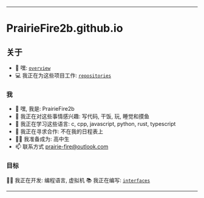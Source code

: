 ------

# PrairieFire2b.github.io

## 关于

- 📔 嘿: [`overview`](overview.md)
- 💻 我正在为这些项目工作: [`repositories`](repositories.md)

### 我
- 👋 嘿, 我是: PrairieFire2b
- 👀 我正在对这些事情感兴趣: 写代码, 干饭, 玩, 睡觉和摸鱼
- 🌱 我正在学习这些语言: c, cpp, javascript, python, rust, typescript
- 💞️ 我正在寻求合作: 不在我的日程表上
- 👨‍🎓 我准备成为: 高中生
- 📫 联系方式 prairie-fire@outlook.com

### 目标
👨‍💻 我正在开发: 编程语言, 虚拟机
📚 我正在编写: [`interfaces`](interfaces/index.md)

------
